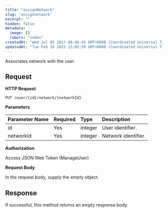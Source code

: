 ```yaml
---
title: "assignNetwork"
slug: "assignnetwork"
excerpt: ""
hidden: false
metadata: 
  image: []
  robots: "index"
createdAt: "Wed Jul 05 2017 08:46:43 GMT+0000 (Coordinated Universal Time)"
updatedAt: "Tue Feb 18 2025 13:02:59 GMT+0000 (Coordinated Universal Time)"
---
```

Associates network with the user.

## Request

**HTTP Request**

```text
PUT /user/{id}/network/{networkId}
```

**Parameters**

| Parameter Name | Required | Type    | Description         |
| :------------- | :------- | :------ | :------------------ |
| id             | Yes      | integer | User identifier.    |
| networkId      | Yes      | integer | Network identifier. |

**Authorization**

Access JSON Web Token (ManageUser)

**Request Body**

In the request body, supply the empty object.

## Response

If successful, this method returns an empty response body.

